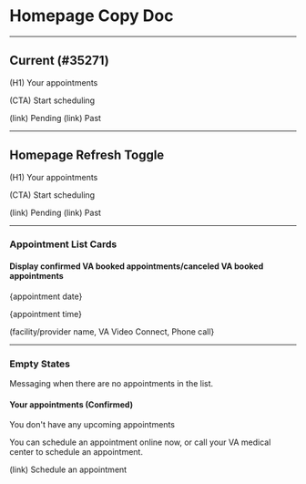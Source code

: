 # Homepage Copy Doc

---

## Current (#35271) 

(H1) Your appointments

(CTA) Start scheduling

(link) Pending (link) Past

---

## Homepage Refresh Toggle

(H1) Your appointments

(CTA) Start scheduling

(link) Pending (link) Past

---

### Appointment List Cards

#### Display confirmed VA booked appointments/canceled VA booked appointments

{appointment date}

{appointment time}

(facility/provider name, VA Video Connect, Phone call}

---
### Empty States
Messaging when there are no appointments in the list.

#### Your appointments (Confirmed)

You don't have any upcoming appointments

You can schedule an appointment online now, or call your VA medical center to schedule an appointment.

(link) Schedule an appointment

